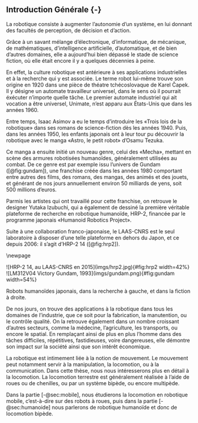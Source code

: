 ## Introduction Générale {-}

La robotique consiste à augmenter l’autonomie d’un système, en lui donnant des facultés de perception, de décision et
d’action.

Grâce à un savant mélange d’électronique, d’informatique, de mécanique, de mathématiques, d’intelligence artificielle,
d’automatique, et de bien d’autres domaines, elle a aujourd’hui bien dépassé le stade de science fiction, où elle était
encore il y a quelques décennies à peine.

En effet, la culture robotique est antérieure à ses applications industrielles et à la recherche qui y est associée. Le
terme robot lui-même trouve son origine en 1920 dans une pièce de théatre tchécoslovaque de Karel Čapek. Il y désigne
un automate travailleur universel, dans le sens où il pourrait éxécuter n’importe quelle tâche. Le premier automate
industriel qui ait vocation a être universel, Unimate, n’est apparu aux États-Unis que dans les années 1960.

Entre temps, Isaac Asimov a eu le temps d’introduire les «Trois lois de la robotique» dans ses romans de
science-fiction dès les années 1940. Puis, dans les années 1950, les enfants japonais ont à leur tour pu découvrir la
robotique avec le manga «Astro, le petit robot» d’Osamu Tezuka.

Ce manga a ensuite initié un nouveau genre, celui des «Mecha», mettant en scène des armures robotisées humanoïdes,
généralement utilisées au combat. De ce genre est par exemple issu l’univers de Gundam ([@fig:gundam]), une franchise
créée dans les années 1980 comportant entre autres des films, des romans, des mangas, des animés et des jouets, et
générant de nos jours annuellement environ 50 milliards de yens, soit 500 millions d’euros.

Parmis les artistes qui ont travaillé pour cette franchise, on retrouve le designer Yutaka Izubuchi, qui a également de
dessiné la première véritable plateforme de recherche en robotique humanoïde, HRP-2, financée par le programme japonais
«Humanoid Robotics Project».

Suite à une collaboration franco-japonaise, le LAAS-CNRS est le seul laboratoire à disposer d’une telle plateforme en
dehors du Japon, et ce depuis 2006: il s’agit d’HRP-2 14 ([@fig:hrp2]).

\newpage

<!--TODO: spécifier la hauteur des images-->

<div id="fig:japon">
![HRP-2 14, au LAAS-CNRS en 2015](imgs/hrp2.jpg){#fig:hrp2 width=42%}
![LM312V04 Victory Gundam, 1993](imgs/gundam.png){#fig:gundam width=54%}

Robots humanoïdes japonais, dans la recherche à gauche, et dans la fiction à droite.
</div>

De nos jours, on trouve des applications à la robotique dans tous les domaines de l’industrie, que ce soit pour la
fabrication, la manutention, ou le contrôle qualité. On la retrouve également dans un nombre croissant d’autres
secteurs, comme la médecine, l’agriculture, les transports, ou encore le spatial. En remplaçant ainsi de plus en plus
l’homme dans des tâches difficiles, répétitives, fastidieuses, voire dangereuses, elle démontre son impact sur la
société ainsi que son intérêt économique.

La robotique est intimement liée à la notion de mouvement. Le mouvement peut notamment servir à la manipulation, la
locomotion, ou à la communication. Dans cette thèse, nous nous intéresserons plus en détail à la locomotion. La
locomotion terrestre est généralement réalisée à l’aide de roues ou de chenilles, ou par un système bipède, ou encore
multipède.

Dans la partie [-@sec:mobile], nous étudierons la locomotion en robotique mobile, c’est-à-dire sur des robots à
roues, puis dans la partie [-@sec:humanoide] nous parlerons de robotique humanoïde et donc de locomotion bipède.
